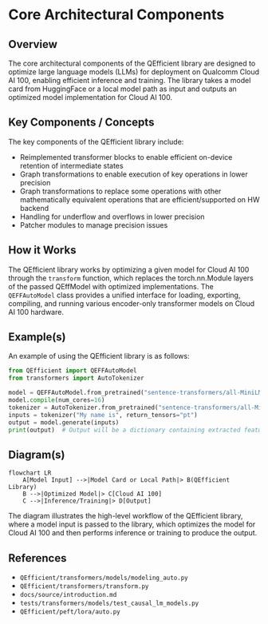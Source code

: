 # Core Architectural Components
## Overview
The core architectural components of the QEfficient library are designed to optimize large language models (LLMs) for deployment on Qualcomm Cloud AI 100, enabling efficient inference and training. The library takes a model card from HuggingFace or a local model path as input and outputs an optimized model implementation for Cloud AI 100.

## Key Components / Concepts
The key components of the QEfficient library include:
* Reimplemented transformer blocks to enable efficient on-device retention of intermediate states
* Graph transformations to enable execution of key operations in lower precision
* Graph transformations to replace some operations with other mathematically equivalent operations that are efficient/supported on HW backend
* Handling for underflow and overflows in lower precision
* Patcher modules to manage precision issues

## How it Works
The QEfficient library works by optimizing a given model for Cloud AI 100 through the `transform` function, which replaces the torch.nn.Module layers of the passed QEffModel with optimized implementations. The `QEFFAutoModel` class provides a unified interface for loading, exporting, compiling, and running various encoder-only transformer models on Cloud AI 100 hardware.

## Example(s)
An example of using the QEfficient library is as follows:
```python
from QEfficient import QEFFAutoModel
from transformers import AutoTokenizer

model = QEFFAutoModel.from_pretrained("sentence-transformers/all-MiniLM-L6-v2", pooling="mean")
model.compile(num_cores=16)
tokenizer = AutoTokenizer.from_pretrained("sentence-transformers/all-MiniLM-L6-v2")
inputs = tokenizer("My name is", return_tensors="pt")
output = model.generate(inputs)
print(output)  # Output will be a dictionary containing extracted features.
```

## Diagram(s)
```mermaid
flowchart LR
    A[Model Input] -->|Model Card or Local Path|> B(QEfficient Library)
    B -->|Optimized Model|> C[Cloud AI 100]
    C -->|Inference/Training|> D[Output]
```
The diagram illustrates the high-level workflow of the QEfficient library, where a model input is passed to the library, which optimizes the model for Cloud AI 100 and then performs inference or training to produce the output.

## References
* `QEfficient/transformers/models/modeling_auto.py`
* `QEfficient/transformers/transform.py`
* `docs/source/introduction.md`
* `tests/transformers/models/test_causal_lm_models.py`
* `QEfficient/peft/lora/auto.py`